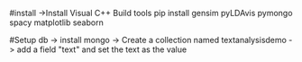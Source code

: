 #install 
->Install Visual C++ Build tools
pip install gensim pyLDAvis pymongo spacy matplotlib seaborn


#Setup db
-> install mongo
-> Create a collection named textanalysisdemo
-> add a field "text" and set the text as the value